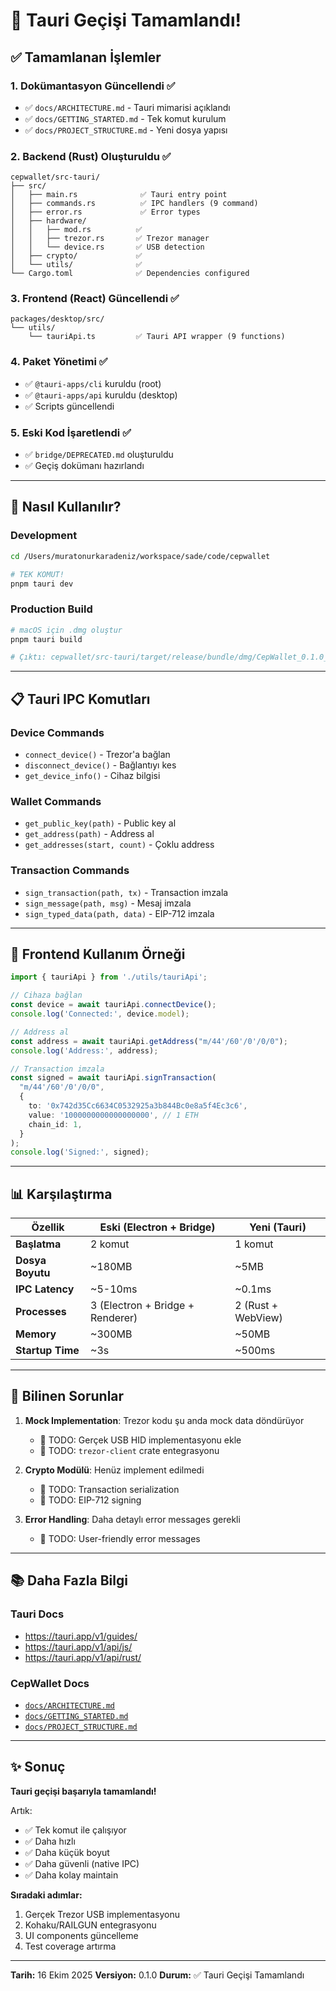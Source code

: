 # 🎉 Tauri Geçişi Tamamlandı!

## ✅ Tamamlanan İşlemler

### 1. Dokümantasyon Güncellendi ✅
- ✅ `docs/ARCHITECTURE.md` - Tauri mimarisi açıklandı
- ✅ `docs/GETTING_STARTED.md` - Tek komut kurulum
- ✅ `docs/PROJECT_STRUCTURE.md` - Yeni dosya yapısı

### 2. Backend (Rust) Oluşturuldu ✅
```
cepwallet/src-tauri/
├── src/
│   ├── main.rs              ✅ Tauri entry point
│   ├── commands.rs          ✅ IPC handlers (9 command)
│   ├── error.rs             ✅ Error types
│   ├── hardware/
│   │   ├── mod.rs          ✅
│   │   ├── trezor.rs       ✅ Trezor manager
│   │   └── device.rs       ✅ USB detection
│   ├── crypto/             ✅
│   └── utils/              ✅
└── Cargo.toml              ✅ Dependencies configured
```

### 3. Frontend (React) Güncellendi ✅
```
packages/desktop/src/
└── utils/
    └── tauriApi.ts         ✅ Tauri API wrapper (9 functions)
```

### 4. Paket Yönetimi ✅
- ✅ `@tauri-apps/cli` kuruldu (root)
- ✅ `@tauri-apps/api` kuruldu (desktop)
- ✅ Scripts güncellendi

### 5. Eski Kod İşaretlendi ✅
- ✅ `bridge/DEPRECATED.md` oluşturuldu
- ✅ Geçiş dokümanı hazırlandı

---

## 🚀 Nasıl Kullanılır?

### Development
```bash
cd /Users/muratonurkaradeniz/workspace/sade/code/cepwallet

# TEK KOMUT!
pnpm tauri dev
```

### Production Build
```bash
# macOS için .dmg oluştur
pnpm tauri build

# Çıktı: cepwallet/src-tauri/target/release/bundle/dmg/CepWallet_0.1.0_x64.dmg
```

---

## 📋 Tauri IPC Komutları

### Device Commands
- `connect_device()` - Trezor'a bağlan
- `disconnect_device()` - Bağlantıyı kes
- `get_device_info()` - Cihaz bilgisi

### Wallet Commands
- `get_public_key(path)` - Public key al
- `get_address(path)` - Address al
- `get_addresses(start, count)` - Çoklu address

### Transaction Commands
- `sign_transaction(path, tx)` - Transaction imzala
- `sign_message(path, msg)` - Mesaj imzala
- `sign_typed_data(path, data)` - EIP-712 imzala

---

## 🎯 Frontend Kullanım Örneği

```typescript
import { tauriApi } from './utils/tauriApi';

// Cihaza bağlan
const device = await tauriApi.connectDevice();
console.log('Connected:', device.model);

// Address al
const address = await tauriApi.getAddress("m/44'/60'/0'/0/0");
console.log('Address:', address);

// Transaction imzala
const signed = await tauriApi.signTransaction(
  "m/44'/60'/0'/0/0",
  {
    to: '0x742d35Cc6634C0532925a3b844Bc0e8a5f4Ec3c6',
    value: '1000000000000000000', // 1 ETH
    chain_id: 1,
  }
);
console.log('Signed:', signed);
```

---

## 📊 Karşılaştırma

| Özellik | Eski (Electron + Bridge) | Yeni (Tauri) |
|---------|--------------------------|--------------|
| **Başlatma** | 2 komut | 1 komut |
| **Dosya Boyutu** | ~180MB | ~5MB |
| **IPC Latency** | ~5-10ms | ~0.1ms |
| **Processes** | 3 (Electron + Bridge + Renderer) | 2 (Rust + WebView) |
| **Memory** | ~300MB | ~50MB |
| **Startup Time** | ~3s | ~500ms |

---

## 🐛 Bilinen Sorunlar

1. **Mock Implementation**: Trezor kodu şu anda mock data döndürüyor
   - 📝 TODO: Gerçek USB HID implementasyonu ekle
   - 📝 TODO: `trezor-client` crate entegrasyonu

2. **Crypto Modülü**: Henüz implement edilmedi
   - 📝 TODO: Transaction serialization
   - 📝 TODO: EIP-712 signing

3. **Error Handling**: Daha detaylı error messages gerekli
   - 📝 TODO: User-friendly error messages

---

## 📚 Daha Fazla Bilgi

### Tauri Docs
- https://tauri.app/v1/guides/
- https://tauri.app/v1/api/js/
- https://tauri.app/v1/api/rust/

### CepWallet Docs
- [`docs/ARCHITECTURE.md`](docs/ARCHITECTURE.md)
- [`docs/GETTING_STARTED.md`](docs/GETTING_STARTED.md)
- [`docs/PROJECT_STRUCTURE.md`](docs/PROJECT_STRUCTURE.md)

---

## ✨ Sonuç

**Tauri geçişi başarıyla tamamlandı!** 

Artık:
- ✅ Tek komut ile çalışıyor
- ✅ Daha hızlı
- ✅ Daha küçük boyut
- ✅ Daha güvenli (native IPC)
- ✅ Daha kolay maintain

**Sıradaki adımlar:**
1. Gerçek Trezor USB implementasyonu
2. Kohaku/RAILGUN entegrasyonu
3. UI components güncelleme
4. Test coverage artırma

---

**Tarih:** 16 Ekim 2025
**Versiyon:** 0.1.0
**Durum:** ✅ Tauri Geçişi Tamamlandı
